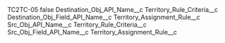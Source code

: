 <?xml version="1.0" encoding="UTF-8"?>
<CustomMetadata xmlns="http://soap.sforce.com/2006/04/metadata" xmlns:xsi="http://www.w3.org/2001/XMLSchema-instance" xmlns:xsd="http://www.w3.org/2001/XMLSchema">
    <label>TC2TC-05</label>
    <protected>false</protected>
    <values>
        <field>Destination_Obj_API_Name__c</field>
        <value xsi:type="xsd:string">Territory_Rule_Criteria__c</value>
    </values>
    <values>
        <field>Destination_Obj_Field_API_Name__c</field>
        <value xsi:type="xsd:string">Territory_Assignment_Rule__c</value>
    </values>
    <values>
        <field>Src_Obj_API_Name__c</field>
        <value xsi:type="xsd:string">Territory_Rule_Criteria__c</value>
    </values>
    <values>
        <field>Src_Obj_Field_API_Name__c</field>
        <value xsi:type="xsd:string">Territory_Assignment_Rule__c</value>
    </values>
</CustomMetadata>
